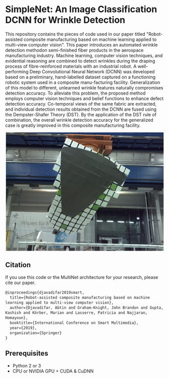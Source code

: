# SimpleNet: An Image Classification DCNN for Wrinkle Detection

This repository contains the pieces of code used in our paper titled "Robot-assisted composite manufacturing based on machine learning applied to multi-view computer vision". This paper introduces an automated wrinkle detection methodon semi-finished fiber products in the  aerospace manufacturing industry. Machine learning, computer vision techniques, and evidential reasoning are combined to detect wrinkles during the draping process of fibre-reinforced materials with an industrial robot. A well-performing Deep Convolutional Neural Network (DCNN) was developed based on a preliminary, hand-labelled dataset captured on a functioning robotic system used in a composite manu-facturing facility. Generalization of this model to different, unlearned wrinkle features naturally compromises detection accuracy. To alleviate this problem, the proposed method employs computer vision techniques and belief functions to enhance defect detection accuracy. Co-temporal views of the same fabric are extracted, and individual detection results obtained from the DCNN are fused using the Dempster-Shafer Theory (DST). By the application of the DST rule of combination, the overall wrinkle detection accuracy for the generalized case is greatly improved in this composite manufacturing facility.


<p align="center">
    <img src="imgs/Cam_1_Pic_19-07-52.jpg" width="500px"></br>
</p>

## Citation
If you use this code or the MultiNet architecture for your research, please cite our paper.
```
@inproceedings{djavadifar2019smart,
  title={Robot-assisted composite manufacturing based on machine learning applied to multi-view computer vision},
  author={Djavadifar, Abtin and Graham-Knight, John Brandon and Gupta, Kashish and Körber, Marian and Lasserre, Patricia and Najjaran, Homayoun},
  booktitle={International Conference on Smart Multimedia},
  year={2019},
  organization={Springer}
}
```

## Prerequisites
- Python 2 or 3
- CPU or NVIDIA GPU + CUDA & CuDNN
